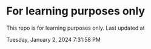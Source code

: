 # For learning purposes only
This repo is for learning purposes only.
Last updated at

Tuesday, January 2, 2024 7:31:58 PM


